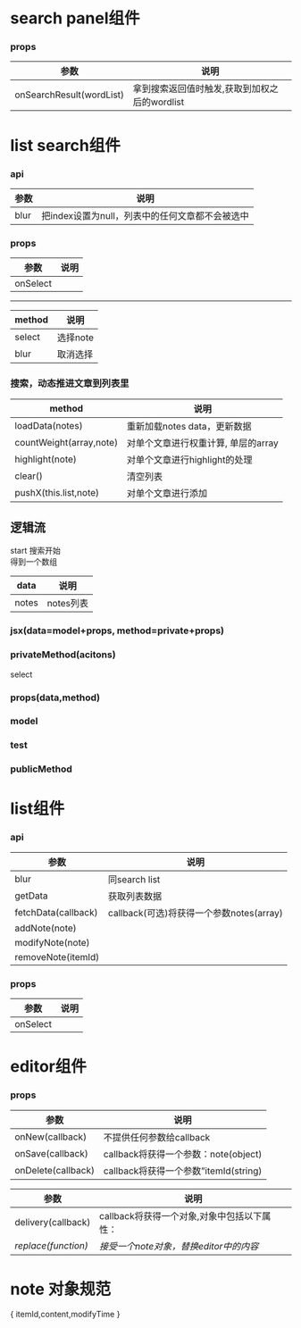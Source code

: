 # search panel组件
### props

参数  | 说明
------- | -------------
onSearchResult(wordList)  | 拿到搜索返回值时触发,获取到加权之后的wordlist 

	
# list search组件
### api
参数  | 说明
------- | -------------
blur | 把index设置为null，列表中的任何文章都不会被选中 
	
### props
参数  | 说明
------- | -------------
onSelect | 

---

method  | 说明
------- | -------------
select | 选择note
blur | 取消选择

### 搜索，动态推进文章到列表里

method  | 说明
------- | -------------
loadData(notes) | 重新加载notes data，更新数据
countWeight(array,note) | 对单个文章进行权重计算, 单层的array
highlight(note) | 对单个文章进行highlight的处理
clear() | 清空列表
pushX(this.list,note) | 对单个文章进行添加

## 逻辑流
start 搜索开始  
得到一个数组  


data  |  说明
------- | -------------
notes | notes列表



### jsx(data=model+props, method=private+props)

### privateMethod(acitons)
select
### props(data,method)
### model
### test
### publicMethod

# list组件
### api

参数  | 说明
------- | -------------
blur  | 同search list
getData  | 获取列表数据  
fetchData(callback) |callback(可选)将获得一个参数notes(array)
addNote(note) |
modifyNote(note) |
removeNote(itemId) |
### props
参数  | 说明
--- | -------------
onSelect  | 


# editor组件
### props  

参数  | 说明
--- | -------------
onNew(callback)|	不提供任何参数给callback
onSave(callback)|	callback将获得一个参数：note(object)
onDelete(callback) |callback将获得一个参数”itemId(string)

参数  | 说明
--- | -------------
delivery(callback)  | callback将获得一个对象,对象中包括以下属性：
_replace(function)_|_接受一个note对象，替换editor中的内容_

# note 对象规范
{ itemId,content,modifyTime }	
